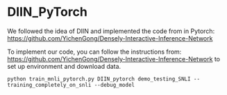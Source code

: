 # DIIN_PyTorch

  We followed the idea of DIIN and implemented the code from in Pytorch: https://github.com/YichenGong/Densely-Interactive-Inference-Network

  To implement our code, you can follow the instructions from: https://github.com/YichenGong/Densely-Interactive-Inference-Network to set up environment and download data.
 
``python train_mnli_pytorch.py DIIN_pytorch demo_testing_SNLI --training_completely_on_snli --debug_model ``
